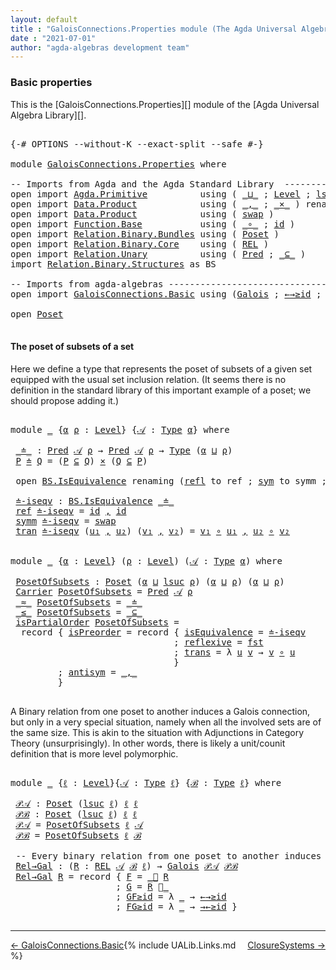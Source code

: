 ```yaml
---
layout: default
title : "GaloisConnections.Properties module (The Agda Universal Algebra Library)"
date : "2021-07-01"
author: "agda-algebras development team"
---
```


### <a id="basic-properties">Basic properties</a>

This is the [GaloisConnections.Properties][] module of the [Agda Universal Algebra Library][].

<pre class="Agda">

<a id="331" class="Symbol">{-#</a> <a id="335" class="Keyword">OPTIONS</a> <a id="343" class="Pragma">--without-K</a> <a id="355" class="Pragma">--exact-split</a> <a id="369" class="Pragma">--safe</a> <a id="376" class="Symbol">#-}</a>

<a id="381" class="Keyword">module</a> <a id="388" href="GaloisConnections.Properties.html" class="Module">GaloisConnections.Properties</a> <a id="417" class="Keyword">where</a>

<a id="424" class="Comment">-- Imports from Agda and the Agda Standard Library  ---------------------------------------</a>
<a id="516" class="Keyword">open</a> <a id="521" class="Keyword">import</a> <a id="528" href="Agda.Primitive.html" class="Module">Agda.Primitive</a>          <a id="552" class="Keyword">using</a> <a id="558" class="Symbol">(</a> <a id="560" href="Agda.Primitive.html#810" class="Primitive Operator">_⊔_</a> <a id="564" class="Symbol">;</a> <a id="566" href="Agda.Primitive.html#597" class="Postulate">Level</a> <a id="572" class="Symbol">;</a> <a id="574" href="Agda.Primitive.html#780" class="Primitive">lsuc</a> <a id="579" class="Symbol">)</a> <a id="581" class="Keyword">renaming</a> <a id="590" class="Symbol">(</a> <a id="592" href="Agda.Primitive.html#326" class="Primitive">Set</a> <a id="596" class="Symbol">to</a> <a id="599" class="Primitive">Type</a> <a id="604" class="Symbol">)</a>
<a id="606" class="Keyword">open</a> <a id="611" class="Keyword">import</a> <a id="618" href="Data.Product.html" class="Module">Data.Product</a>            <a id="642" class="Keyword">using</a> <a id="648" class="Symbol">(</a> <a id="650" href="Agda.Builtin.Sigma.html#236" class="InductiveConstructor Operator">_,_</a> <a id="654" class="Symbol">;</a> <a id="656" href="Data.Product.html#1167" class="Function Operator">_×_</a> <a id="660" class="Symbol">)</a> <a id="662" class="Keyword">renaming</a> <a id="671" class="Symbol">(</a> <a id="673" href="Agda.Builtin.Sigma.html#252" class="Field">proj₁</a> <a id="679" class="Symbol">to</a> <a id="682" class="Field">fst</a> <a id="686" class="Symbol">)</a>
<a id="688" class="Keyword">open</a> <a id="693" class="Keyword">import</a> <a id="700" href="Data.Product.html" class="Module">Data.Product</a>            <a id="724" class="Keyword">using</a> <a id="730" class="Symbol">(</a> <a id="732" href="Data.Product.html#5317" class="Function">swap</a> <a id="737" class="Symbol">)</a>
<a id="739" class="Keyword">open</a> <a id="744" class="Keyword">import</a> <a id="751" href="Function.Base.html" class="Module">Function.Base</a>           <a id="775" class="Keyword">using</a> <a id="781" class="Symbol">(</a> <a id="783" href="Function.Base.html#1031" class="Function Operator">_∘_</a> <a id="787" class="Symbol">;</a> <a id="789" href="Function.Base.html#615" class="Function">id</a> <a id="792" class="Symbol">)</a>
<a id="794" class="Keyword">open</a> <a id="799" class="Keyword">import</a> <a id="806" href="Relation.Binary.Bundles.html" class="Module">Relation.Binary.Bundles</a> <a id="830" class="Keyword">using</a> <a id="836" class="Symbol">(</a> <a id="838" href="Relation.Binary.Bundles.html#3028" class="Record">Poset</a> <a id="844" class="Symbol">)</a>
<a id="846" class="Keyword">open</a> <a id="851" class="Keyword">import</a> <a id="858" href="Relation.Binary.Core.html" class="Module">Relation.Binary.Core</a>    <a id="882" class="Keyword">using</a> <a id="888" class="Symbol">(</a> <a id="890" href="Relation.Binary.Core.html#766" class="Function">REL</a> <a id="894" class="Symbol">)</a>
<a id="896" class="Keyword">open</a> <a id="901" class="Keyword">import</a> <a id="908" href="Relation.Unary.html" class="Module">Relation.Unary</a>          <a id="932" class="Keyword">using</a> <a id="938" class="Symbol">(</a> <a id="940" href="Relation.Unary.html#1101" class="Function">Pred</a> <a id="945" class="Symbol">;</a> <a id="947" href="Relation.Unary.html#1742" class="Function Operator">_⊆_</a> <a id="951" class="Symbol">)</a>
<a id="953" class="Keyword">import</a> <a id="960" href="Relation.Binary.Structures.html" class="Module">Relation.Binary.Structures</a> <a id="987" class="Symbol">as</a> <a id="990" class="Module">BS</a>

<a id="994" class="Comment">-- Imports from agda-algebras --------------------------------------------------------------</a>
<a id="1087" class="Keyword">open</a> <a id="1092" class="Keyword">import</a> <a id="1099" href="GaloisConnections.Basic.html" class="Module">GaloisConnections.Basic</a> <a id="1123" class="Keyword">using</a> <a id="1129" class="Symbol">(</a><a id="1130" href="GaloisConnections.Basic.html#1317" class="Record">Galois</a> <a id="1137" class="Symbol">;</a> <a id="1139" href="GaloisConnections.Basic.html#1858" class="Function">←→≥id</a> <a id="1145" class="Symbol">;</a> <a id="1147" href="GaloisConnections.Basic.html#1946" class="Function">→←≥id</a> <a id="1153" class="Symbol">;</a> <a id="1155" href="GaloisConnections.Basic.html#1609" class="Function Operator">_⃗_</a> <a id="1159" class="Symbol">;</a> <a id="1161" href="GaloisConnections.Basic.html#1769" class="Function Operator">_⃖_</a> <a id="1165" class="Symbol">)</a>

<a id="1168" class="Keyword">open</a> <a id="1173" href="Relation.Binary.Bundles.html#3028" class="Module">Poset</a>

</pre>

#### <a id="the-poset-of-subsets-of-a-set">The poset of subsets of a set</a>

Here we define a type that represents the poset of subsets of a given set equipped with the usual set inclusion relation. (It seems there is no definition in the standard library of this important example of a poset; we should propose adding it.)

<pre class="Agda">

<a id="1532" class="Keyword">module</a> <a id="1539" href="GaloisConnections.Properties.html#1539" class="Module">_</a> <a id="1541" class="Symbol">{</a><a id="1542" href="GaloisConnections.Properties.html#1542" class="Bound">α</a> <a id="1544" href="GaloisConnections.Properties.html#1544" class="Bound">ρ</a> <a id="1546" class="Symbol">:</a> <a id="1548" href="Agda.Primitive.html#597" class="Postulate">Level</a><a id="1553" class="Symbol">}</a> <a id="1555" class="Symbol">{</a><a id="1556" href="GaloisConnections.Properties.html#1556" class="Bound">𝒜</a> <a id="1558" class="Symbol">:</a> <a id="1560" href="GaloisConnections.Properties.html#599" class="Primitive">Type</a> <a id="1565" href="GaloisConnections.Properties.html#1542" class="Bound">α</a><a id="1566" class="Symbol">}</a> <a id="1568" class="Keyword">where</a>

 <a id="1576" href="GaloisConnections.Properties.html#1576" class="Function Operator">_≐_</a> <a id="1580" class="Symbol">:</a> <a id="1582" href="Relation.Unary.html#1101" class="Function">Pred</a> <a id="1587" href="GaloisConnections.Properties.html#1556" class="Bound">𝒜</a> <a id="1589" href="GaloisConnections.Properties.html#1544" class="Bound">ρ</a> <a id="1591" class="Symbol">→</a> <a id="1593" href="Relation.Unary.html#1101" class="Function">Pred</a> <a id="1598" href="GaloisConnections.Properties.html#1556" class="Bound">𝒜</a> <a id="1600" href="GaloisConnections.Properties.html#1544" class="Bound">ρ</a> <a id="1602" class="Symbol">→</a> <a id="1604" href="GaloisConnections.Properties.html#599" class="Primitive">Type</a> <a id="1609" class="Symbol">(</a><a id="1610" href="GaloisConnections.Properties.html#1542" class="Bound">α</a> <a id="1612" href="Agda.Primitive.html#810" class="Primitive Operator">⊔</a> <a id="1614" href="GaloisConnections.Properties.html#1544" class="Bound">ρ</a><a id="1615" class="Symbol">)</a>
 <a id="1618" href="GaloisConnections.Properties.html#1618" class="Bound">P</a> <a id="1620" href="GaloisConnections.Properties.html#1576" class="Function Operator">≐</a> <a id="1622" href="GaloisConnections.Properties.html#1622" class="Bound">Q</a> <a id="1624" class="Symbol">=</a> <a id="1626" class="Symbol">(</a><a id="1627" href="GaloisConnections.Properties.html#1618" class="Bound">P</a> <a id="1629" href="Relation.Unary.html#1742" class="Function Operator">⊆</a> <a id="1631" href="GaloisConnections.Properties.html#1622" class="Bound">Q</a><a id="1632" class="Symbol">)</a> <a id="1634" href="Data.Product.html#1167" class="Function Operator">×</a> <a id="1636" class="Symbol">(</a><a id="1637" href="GaloisConnections.Properties.html#1622" class="Bound">Q</a> <a id="1639" href="Relation.Unary.html#1742" class="Function Operator">⊆</a> <a id="1641" href="GaloisConnections.Properties.html#1618" class="Bound">P</a><a id="1642" class="Symbol">)</a>

 <a id="1646" class="Keyword">open</a> <a id="1651" href="Relation.Binary.Structures.html#1522" class="Module">BS.IsEquivalence</a> <a id="1668" class="Keyword">renaming</a> <a id="1677" class="Symbol">(</a><a id="1678" href="Relation.Binary.Structures.html#1568" class="Field">refl</a> <a id="1683" class="Symbol">to</a> <a id="1686" class="Field">ref</a> <a id="1690" class="Symbol">;</a> <a id="1692" href="Relation.Binary.Structures.html#1594" class="Field">sym</a> <a id="1696" class="Symbol">to</a> <a id="1699" class="Field">symm</a> <a id="1704" class="Symbol">;</a> <a id="1706" href="Relation.Binary.Structures.html#1620" class="Field">trans</a> <a id="1712" class="Symbol">to</a> <a id="1715" class="Field">tran</a><a id="1719" class="Symbol">)</a>

 <a id="1723" href="GaloisConnections.Properties.html#1723" class="Function">≐-iseqv</a> <a id="1731" class="Symbol">:</a> <a id="1733" href="Relation.Binary.Structures.html#1522" class="Record">BS.IsEquivalence</a> <a id="1750" href="GaloisConnections.Properties.html#1576" class="Function Operator">_≐_</a>
 <a id="1755" href="GaloisConnections.Properties.html#1686" class="Field">ref</a> <a id="1759" href="GaloisConnections.Properties.html#1723" class="Function">≐-iseqv</a> <a id="1767" class="Symbol">=</a> <a id="1769" href="Function.Base.html#615" class="Function">id</a> <a id="1772" href="Agda.Builtin.Sigma.html#236" class="InductiveConstructor Operator">,</a> <a id="1774" href="Function.Base.html#615" class="Function">id</a>
 <a id="1778" href="GaloisConnections.Properties.html#1699" class="Field">symm</a> <a id="1783" href="GaloisConnections.Properties.html#1723" class="Function">≐-iseqv</a> <a id="1791" class="Symbol">=</a> <a id="1793" href="Data.Product.html#5317" class="Function">swap</a>
 <a id="1799" href="GaloisConnections.Properties.html#1715" class="Field">tran</a> <a id="1804" href="GaloisConnections.Properties.html#1723" class="Function">≐-iseqv</a> <a id="1812" class="Symbol">(</a><a id="1813" href="GaloisConnections.Properties.html#1813" class="Bound">u₁</a> <a id="1816" href="Agda.Builtin.Sigma.html#236" class="InductiveConstructor Operator">,</a> <a id="1818" href="GaloisConnections.Properties.html#1818" class="Bound">u₂</a><a id="1820" class="Symbol">)</a> <a id="1822" class="Symbol">(</a><a id="1823" href="GaloisConnections.Properties.html#1823" class="Bound">v₁</a> <a id="1826" href="Agda.Builtin.Sigma.html#236" class="InductiveConstructor Operator">,</a> <a id="1828" href="GaloisConnections.Properties.html#1828" class="Bound">v₂</a><a id="1830" class="Symbol">)</a> <a id="1832" class="Symbol">=</a> <a id="1834" href="GaloisConnections.Properties.html#1823" class="Bound">v₁</a> <a id="1837" href="Function.Base.html#1031" class="Function Operator">∘</a> <a id="1839" href="GaloisConnections.Properties.html#1813" class="Bound">u₁</a> <a id="1842" href="Agda.Builtin.Sigma.html#236" class="InductiveConstructor Operator">,</a> <a id="1844" href="GaloisConnections.Properties.html#1818" class="Bound">u₂</a> <a id="1847" href="Function.Base.html#1031" class="Function Operator">∘</a> <a id="1849" href="GaloisConnections.Properties.html#1828" class="Bound">v₂</a>


<a id="1854" class="Keyword">module</a> <a id="1861" href="GaloisConnections.Properties.html#1861" class="Module">_</a> <a id="1863" class="Symbol">{</a><a id="1864" href="GaloisConnections.Properties.html#1864" class="Bound">α</a> <a id="1866" class="Symbol">:</a> <a id="1868" href="Agda.Primitive.html#597" class="Postulate">Level</a><a id="1873" class="Symbol">}</a> <a id="1875" class="Symbol">(</a><a id="1876" href="GaloisConnections.Properties.html#1876" class="Bound">ρ</a> <a id="1878" class="Symbol">:</a> <a id="1880" href="Agda.Primitive.html#597" class="Postulate">Level</a><a id="1885" class="Symbol">)</a> <a id="1887" class="Symbol">(</a><a id="1888" href="GaloisConnections.Properties.html#1888" class="Bound">𝒜</a> <a id="1890" class="Symbol">:</a> <a id="1892" href="GaloisConnections.Properties.html#599" class="Primitive">Type</a> <a id="1897" href="GaloisConnections.Properties.html#1864" class="Bound">α</a><a id="1898" class="Symbol">)</a> <a id="1900" class="Keyword">where</a>

 <a id="1908" href="GaloisConnections.Properties.html#1908" class="Function">PosetOfSubsets</a> <a id="1923" class="Symbol">:</a> <a id="1925" href="Relation.Binary.Bundles.html#3028" class="Record">Poset</a> <a id="1931" class="Symbol">(</a><a id="1932" href="GaloisConnections.Properties.html#1864" class="Bound">α</a> <a id="1934" href="Agda.Primitive.html#810" class="Primitive Operator">⊔</a> <a id="1936" href="Agda.Primitive.html#780" class="Primitive">lsuc</a> <a id="1941" href="GaloisConnections.Properties.html#1876" class="Bound">ρ</a><a id="1942" class="Symbol">)</a> <a id="1944" class="Symbol">(</a><a id="1945" href="GaloisConnections.Properties.html#1864" class="Bound">α</a> <a id="1947" href="Agda.Primitive.html#810" class="Primitive Operator">⊔</a> <a id="1949" href="GaloisConnections.Properties.html#1876" class="Bound">ρ</a><a id="1950" class="Symbol">)</a> <a id="1952" class="Symbol">(</a><a id="1953" href="GaloisConnections.Properties.html#1864" class="Bound">α</a> <a id="1955" href="Agda.Primitive.html#810" class="Primitive Operator">⊔</a> <a id="1957" href="GaloisConnections.Properties.html#1876" class="Bound">ρ</a><a id="1958" class="Symbol">)</a>
 <a id="1961" href="Relation.Binary.Bundles.html#3104" class="Field">Carrier</a> <a id="1969" href="GaloisConnections.Properties.html#1908" class="Function">PosetOfSubsets</a> <a id="1984" class="Symbol">=</a> <a id="1986" href="Relation.Unary.html#1101" class="Function">Pred</a> <a id="1991" href="GaloisConnections.Properties.html#1888" class="Bound">𝒜</a> <a id="1993" href="GaloisConnections.Properties.html#1876" class="Bound">ρ</a>
 <a id="1996" href="Relation.Binary.Bundles.html#3131" class="Field Operator">_≈_</a> <a id="2000" href="GaloisConnections.Properties.html#1908" class="Function">PosetOfSubsets</a> <a id="2015" class="Symbol">=</a> <a id="2017" href="GaloisConnections.Properties.html#1576" class="Function Operator">_≐_</a>
 <a id="2022" href="Relation.Binary.Bundles.html#3167" class="Field Operator">_≤_</a> <a id="2026" href="GaloisConnections.Properties.html#1908" class="Function">PosetOfSubsets</a> <a id="2041" class="Symbol">=</a> <a id="2043" href="Relation.Unary.html#1742" class="Function Operator">_⊆_</a>
 <a id="2048" href="Relation.Binary.Bundles.html#3203" class="Field">isPartialOrder</a> <a id="2063" href="GaloisConnections.Properties.html#1908" class="Function">PosetOfSubsets</a> <a id="2078" class="Symbol">=</a>
  <a id="2082" class="Keyword">record</a> <a id="2089" class="Symbol">{</a> <a id="2091" href="Relation.Binary.Structures.html#3243" class="Field">isPreorder</a> <a id="2102" class="Symbol">=</a> <a id="2104" class="Keyword">record</a> <a id="2111" class="Symbol">{</a> <a id="2113" href="Relation.Binary.Structures.html#2228" class="Field">isEquivalence</a> <a id="2127" class="Symbol">=</a> <a id="2129" href="GaloisConnections.Properties.html#1723" class="Function">≐-iseqv</a>
                               <a id="2168" class="Symbol">;</a> <a id="2170" href="Relation.Binary.Structures.html#2331" class="Field">reflexive</a> <a id="2180" class="Symbol">=</a> <a id="2182" href="GaloisConnections.Properties.html#682" class="Field">fst</a>
                               <a id="2217" class="Symbol">;</a> <a id="2219" href="Relation.Binary.Structures.html#2361" class="Field">trans</a> <a id="2225" class="Symbol">=</a> <a id="2227" class="Symbol">λ</a> <a id="2229" href="GaloisConnections.Properties.html#2229" class="Bound">u</a> <a id="2231" href="GaloisConnections.Properties.html#2231" class="Bound">v</a> <a id="2233" class="Symbol">→</a> <a id="2235" href="GaloisConnections.Properties.html#2231" class="Bound">v</a> <a id="2237" href="Function.Base.html#1031" class="Function Operator">∘</a> <a id="2239" href="GaloisConnections.Properties.html#2229" class="Bound">u</a>
                               <a id="2272" class="Symbol">}</a>
         <a id="2283" class="Symbol">;</a> <a id="2285" href="Relation.Binary.Structures.html#3275" class="Field">antisym</a> <a id="2293" class="Symbol">=</a> <a id="2295" href="Agda.Builtin.Sigma.html#236" class="InductiveConstructor Operator">_,_</a>
         <a id="2308" class="Symbol">}</a>

</pre>

A Binary relation from one poset to another induces a Galois connection, but only in a very special
situation, namely when all the involved sets are of the same size.  This is akin to the situation
with Adjunctions in Category Theory (unsurprisingly). In other words, there is likely a
unit/counit definition that is more level polymorphic.

<pre class="Agda">

<a id="2679" class="Keyword">module</a> <a id="2686" href="GaloisConnections.Properties.html#2686" class="Module">_</a> <a id="2688" class="Symbol">{</a><a id="2689" href="GaloisConnections.Properties.html#2689" class="Bound">ℓ</a> <a id="2691" class="Symbol">:</a> <a id="2693" href="Agda.Primitive.html#597" class="Postulate">Level</a><a id="2698" class="Symbol">}{</a><a id="2700" href="GaloisConnections.Properties.html#2700" class="Bound">𝒜</a> <a id="2702" class="Symbol">:</a> <a id="2704" href="GaloisConnections.Properties.html#599" class="Primitive">Type</a> <a id="2709" href="GaloisConnections.Properties.html#2689" class="Bound">ℓ</a><a id="2710" class="Symbol">}</a> <a id="2712" class="Symbol">{</a><a id="2713" href="GaloisConnections.Properties.html#2713" class="Bound">ℬ</a> <a id="2715" class="Symbol">:</a> <a id="2717" href="GaloisConnections.Properties.html#599" class="Primitive">Type</a> <a id="2722" href="GaloisConnections.Properties.html#2689" class="Bound">ℓ</a><a id="2723" class="Symbol">}</a> <a id="2725" class="Keyword">where</a>

 <a id="2733" href="GaloisConnections.Properties.html#2733" class="Function">𝒫𝒜</a> <a id="2736" class="Symbol">:</a> <a id="2738" href="Relation.Binary.Bundles.html#3028" class="Record">Poset</a> <a id="2744" class="Symbol">(</a><a id="2745" href="Agda.Primitive.html#780" class="Primitive">lsuc</a> <a id="2750" href="GaloisConnections.Properties.html#2689" class="Bound">ℓ</a><a id="2751" class="Symbol">)</a> <a id="2753" href="GaloisConnections.Properties.html#2689" class="Bound">ℓ</a> <a id="2755" href="GaloisConnections.Properties.html#2689" class="Bound">ℓ</a>
 <a id="2758" href="GaloisConnections.Properties.html#2758" class="Function">𝒫ℬ</a> <a id="2761" class="Symbol">:</a> <a id="2763" href="Relation.Binary.Bundles.html#3028" class="Record">Poset</a> <a id="2769" class="Symbol">(</a><a id="2770" href="Agda.Primitive.html#780" class="Primitive">lsuc</a> <a id="2775" href="GaloisConnections.Properties.html#2689" class="Bound">ℓ</a><a id="2776" class="Symbol">)</a> <a id="2778" href="GaloisConnections.Properties.html#2689" class="Bound">ℓ</a> <a id="2780" href="GaloisConnections.Properties.html#2689" class="Bound">ℓ</a>
 <a id="2783" href="GaloisConnections.Properties.html#2733" class="Function">𝒫𝒜</a> <a id="2786" class="Symbol">=</a> <a id="2788" href="GaloisConnections.Properties.html#1908" class="Function">PosetOfSubsets</a> <a id="2803" href="GaloisConnections.Properties.html#2689" class="Bound">ℓ</a> <a id="2805" href="GaloisConnections.Properties.html#2700" class="Bound">𝒜</a>
 <a id="2808" href="GaloisConnections.Properties.html#2758" class="Function">𝒫ℬ</a> <a id="2811" class="Symbol">=</a> <a id="2813" href="GaloisConnections.Properties.html#1908" class="Function">PosetOfSubsets</a> <a id="2828" href="GaloisConnections.Properties.html#2689" class="Bound">ℓ</a> <a id="2830" href="GaloisConnections.Properties.html#2713" class="Bound">ℬ</a>

 <a id="2834" class="Comment">-- Every binary relation from one poset to another induces a Galois connection.</a>
 <a id="2915" href="GaloisConnections.Properties.html#2915" class="Function">Rel→Gal</a> <a id="2923" class="Symbol">:</a> <a id="2925" class="Symbol">(</a><a id="2926" href="GaloisConnections.Properties.html#2926" class="Bound">R</a> <a id="2928" class="Symbol">:</a> <a id="2930" href="Relation.Binary.Core.html#766" class="Function">REL</a> <a id="2934" href="GaloisConnections.Properties.html#2700" class="Bound">𝒜</a> <a id="2936" href="GaloisConnections.Properties.html#2713" class="Bound">ℬ</a> <a id="2938" href="GaloisConnections.Properties.html#2689" class="Bound">ℓ</a><a id="2939" class="Symbol">)</a> <a id="2941" class="Symbol">→</a> <a id="2943" href="GaloisConnections.Basic.html#1317" class="Record">Galois</a> <a id="2950" href="GaloisConnections.Properties.html#2733" class="Function">𝒫𝒜</a> <a id="2953" href="GaloisConnections.Properties.html#2758" class="Function">𝒫ℬ</a>
 <a id="2957" href="GaloisConnections.Properties.html#2915" class="Function">Rel→Gal</a> <a id="2965" href="GaloisConnections.Properties.html#2965" class="Bound">R</a> <a id="2967" class="Symbol">=</a> <a id="2969" class="Keyword">record</a> <a id="2976" class="Symbol">{</a> <a id="2978" href="GaloisConnections.Basic.html#1374" class="Field">F</a> <a id="2980" class="Symbol">=</a> <a id="2982" href="GaloisConnections.Basic.html#1609" class="Function Operator">_⃗</a> <a id="2985" href="GaloisConnections.Properties.html#2965" class="Bound">R</a>
                    <a id="3007" class="Symbol">;</a> <a id="3009" href="GaloisConnections.Basic.html#1403" class="Field">G</a> <a id="3011" class="Symbol">=</a> <a id="3013" href="GaloisConnections.Properties.html#2965" class="Bound">R</a> <a id="3015" href="GaloisConnections.Basic.html#1769" class="Function Operator">⃖_</a>
                    <a id="3038" class="Symbol">;</a> <a id="3040" href="GaloisConnections.Basic.html#1432" class="Field">GF≥id</a> <a id="3046" class="Symbol">=</a> <a id="3048" class="Symbol">λ</a> <a id="3050" href="GaloisConnections.Properties.html#3050" class="Bound">_</a> <a id="3052" class="Symbol">→</a> <a id="3054" href="GaloisConnections.Basic.html#1858" class="Function">←→≥id</a>
                    <a id="3080" class="Symbol">;</a> <a id="3082" href="GaloisConnections.Basic.html#1463" class="Field">FG≥id</a> <a id="3088" class="Symbol">=</a> <a id="3090" class="Symbol">λ</a> <a id="3092" href="GaloisConnections.Properties.html#3092" class="Bound">_</a> <a id="3094" class="Symbol">→</a> <a id="3096" href="GaloisConnections.Basic.html#1946" class="Function">→←≥id</a> <a id="3102" class="Symbol">}</a>

</pre>


--------------------

<span style="float:left;">[← GaloisConnections.Basic](GaloisConnections.Basic.html)</span>
<span style="float:right;">[ClosureSystems →](ClosureSystems.html)</span>

{% include UALib.Links.md %}

